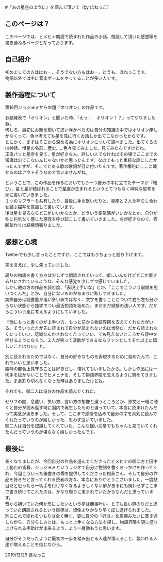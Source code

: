 #『あの星座のように』を読んで頂いて（by ほねっこ）

## このページは？
このページでは、ヒメヒナ朗読で読まれた作品の小話、朗読して頂いた感想等を書き連ねるページとなっております。

## 自己紹介
初めましての方ははおー、そうでない方もはおー。どうも、ほねっこです。  
物語以外では主に音楽ゲームをやってることが多い人です。  

## 製作過程について
第16回ジョジヨミからお題『オリオン』の作品です。

お題発表で「オリオン」と聞いた時、「えっ！　オリオン！？」ってなりましたね。  
何しろ、最初にお題を聞いて思い浮かべたのは自分の知識の中ではオリオン座しかなくって、色々考えても星を見に行くお話しか出てこなかったからです。  
とにかく、まずはそこから深める為にオリオンについて調べました。出てくるのは神話、恒星の名前、歴史……色々見てみました。見てみたんですけどね。  
正直パッと星座を見て、星が好きな人、詳しい人でなければその場でここまでの知識は出てこないんじゃないかと思ったんです。なのでもっと単純な話にしたかったんですが、そこでとある歌の歌詞が目に付いたんです。著作権的にここに載せるのはアウトそうなので言いませんがね。  

ということで、この作品を作るにおいてもう一つ自分の中に立てたテーマが『結び』、星と星が結ばれることで星座が生まれるというとてつもなく単純な思考を元に書いていきました。  
１つのマフラーを共有したり、最後に手を繋いだりと、星座と２人を照らし合わせ結ぶ描写を意識して書いています。  
後は星を見るならどこがいいかなとか、どういう空気感がいいかなとか、自分が冬に何気なく感じた感覚を呼び起こして書いていきました。冬が好きなので、雰囲気作りは結構頑張りました。  

## 感想と心境
Twitterでも少し言ったことですが、ここではもうちょっと掘り下げます。

実を言えば、少し焦っていました。

周りの物語を書く方々は少しずつ朗読されていって、嬉しいんだけどどこか置き去りにされているような、そんな感覚を少しずつ感じていました。  
しかし他の方の作品を読む度、「表現上手いな」とか、「ここでこういう展開を思いつくんだ」とか、自分にないものがあまりに眩しすぎました。  
実際自分は読書量が凄い多い訳ではなく、文字を書くことについて右も左も分からない状態から独学でつい最近物語を始めた、まだまだ経験の浅い人です。だからこういう風に考えるようにしていました。  

『他にもっと書くのが上手い方、もっと前から物語界隈を支えてくれた方がいる。そういった方が先に読まれて自分が読まれないのは当然だ。だから読まれなくたっていい、認識なんかされなくたっていい、でも見えないところから背中を押せるようになろう。２人が笑って活動ができるならファンとしてそれ以上に嬉しいことはない』と。

別に読まれるためではなく、自分の好きなものを表現するために始めたんで、これでいいと思いました。  
趣味の都合上見守ることは好きだし、慣れてもいましたから。しかし作品には一切手を抜かないことでヒメヒナを、そして物語界隈を支えるように努めてきました。まあ割り切れなくなった時はありましたけどね。

それでも、御二人は自分の作品を読んでくれた。

セリフの間、息遣い、笑い方、言い方の想像と違うところとか、原文と一緒に聴くと自分が読み返す時に脳内で再生したものと違っていて、本当に読まれたんだって実感が湧きました。そして、ここまで感情を込めて自分の字を真剣に読んでくれたっていうのが嬉しかった、思わず泣いていました。  
御二人は自分を認識してくれていた、こんな拙い文章でもちゃんと見ていてくれたんだっていうのが堪らなく嬉しかったんです。  

## 最後に
長くなりましたが、今回自分の作品を選んでくださったヒメヒナの御二方と田中工務店の皆様、ジョジヨミというラジオで自分に物語を書くきっかけを作ってくれ、今回こういった後書きの場を提供してくださった橙葵さん、そして自分の作品を好きだと言ってくれる読者の方々、本当にありがとうございました。一度駄目だと思ったら一切手を付けなくなるよろしくない癖があるにも関わらずここまで書き続けてこれたのは、かなり周りに恵まれていたからなんだと思っています。  
昔から抱いていた何か形にしたいという夢は無事叶い、とても長い道のりだと思っていた朗読されるという目標は、想像よりかなり早く成し遂げられました。  
別にこれで終わるつもりは全く無く、更に自分の『好き』を馬鹿みたいに貫き通しながら、自分らしさとは、もっと上手くなる方法を探し、物語界隈を更に盛り上げられる手助けが出来るよう、より一層励もうと思います。  

自分がそうだったように最初の一歩を踏み出せる人達が増えること、報われる人達が増えることを信じながら。

2019/12/29 ほねっこ
